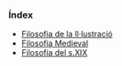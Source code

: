 ### Índex

- [Filosofia de la Il·lustració](/illustracio/filo-illustracio.md)
- [Filosofia Medieval](/medievorg/fullmedivol.md)
- [Filosofia del s.XIX](/sxix/fullsxix.md)
